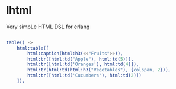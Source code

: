 lhtml
=====

Very simpLe HTML DSL for erlang


```erlang

table() ->
    html:table([
        html:caption(html:h3(<<"Fruits">>)),
        html:tr([html:td("Apple"), html:td(5)]),
        html:tr([html:td('Oranges'), html:td(4)]),
        html:tr(html:td(html:h3("Vegetables"), {colspan, 2})),
        html:tr([html:td('Cucumbers'), html:td(2)])
    ]).

```
